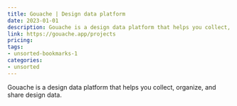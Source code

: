 ```yaml
---
title: Gouache | Design data platform
date: 2023-01-01
description: Gouache is a design data platform that helps you collect, organize, and share design data.
link: https://gouache.app/projects
pricing: 
tags: 
- unsorted-bookmarks-1 
categories: 
- unsorted 
---
```


Gouache is a design data platform that helps you collect, organize, and share design data.